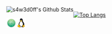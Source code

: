 <img align="left" alt="s4w3d0ff's Github Stats" src="https://github-readme-stats.vercel.app/api?username=s4w3d0ff&show_icons=true&count_private=true&include_all_commits=true&hide_border=true&hide_rank=true&hide_title=true&theme=merko" />

[![Top Langs](https://github-readme-stats.vercel.app/api/top-langs/?username=s4w3d0ff&layout=compact&hide_border=true&hide_title=true&theme=merko)](https://github.com/anuraghazra/github-readme-stats)
</br>
<img align="left" alt="Atom" width="26px" src="https://raw.githubusercontent.com/github/explore/80688e429a7d4ef2fca1e82350fe8e3517d3494d/topics/atom/atom.png" />
<img align="left" alt="Linux" width="26px" src="https://raw.githubusercontent.com/github/explore/80688e429a7d4ef2fca1e82350fe8e3517d3494d/topics/linux/linux.png" />
